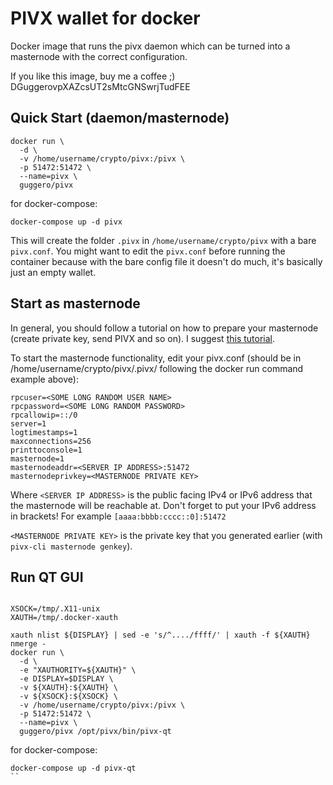 # PIVX wallet for docker

Docker image that runs the pivx daemon which can be turned into a masternode with the correct configuration.

If you like this image, buy me a coffee ;) DGuggerovpXAZcsUT2sMtcGNSwrjTudFEE

## Quick Start (daemon/masternode)

```text
docker run \
  -d \
  -v /home/username/crypto/pivx:/pivx \
  -p 51472:51472 \
  --name=pivx \
  guggero/pivx
```

for docker-compose:

```text
docker-compose up -d pivx
```

This will create the folder `.pivx` in `/home/username/crypto/pivx` with a bare `pivx.conf`.
You might want to edit the `pivx.conf` before running the container
because with the bare config file it doesn't do much, it's basically just an empty wallet.

Start as masternode
------------

In general, you should follow a tutorial on how to prepare your masternode (create private key, send PIVX and so on).
I suggest [this tutorial](https://pivxmasternode.org/2017/03/08/step-step-guide-setting-masternode/).

To start the masternode functionality, edit your pivx.conf (should be in /home/username/crypto/pivx/.pivx/
following the docker run command example above):

```
rpcuser=<SOME LONG RANDOM USER NAME>
rpcpassword=<SOME LONG RANDOM PASSWORD>
rpcallowip=::/0
server=1
logtimestamps=1
maxconnections=256
printtoconsole=1
masternode=1
masternodeaddr=<SERVER IP ADDRESS>:51472
masternodeprivkey=<MASTERNODE PRIVATE KEY>
```

Where `<SERVER IP ADDRESS>` is the public facing IPv4 or IPv6 address that the masternode will be reachable at.
Don't forget to put your IPv6 address in brackets! For example `[aaaa:bbbb:cccc::0]:51472`

`<MASTERNODE PRIVATE KEY>` is the private key that you generated earlier (with `pivx-cli masternode genkey`).

## Run QT GUI

```text

XSOCK=/tmp/.X11-unix
XAUTH=/tmp/.docker-xauth

xauth nlist ${DISPLAY} | sed -e 's/^..../ffff/' | xauth -f ${XAUTH} nmerge -
docker run \
  -d \
  -e "XAUTHORITY=${XAUTH}" \
  -e DISPLAY=$DISPLAY \
  -v ${XAUTH}:${XAUTH} \
  -v ${XSOCK}:${XSOCK} \
  -v /home/username/crypto/pivx:/pivx \
  -p 51472:51472 \
  --name=pivx \
  guggero/pivx /opt/pivx/bin/pivx-qt
```

for docker-compose:

```text
docker-compose up -d pivx-qt
``
